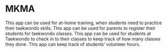 # MKMA
This app can be used for at-home training, when students need to practice their taekwondo skills.
This app can be used for parents to register their students for taekwondo classes.
This app can be used for students at Taekwondo to check in to their classes to  keep track of how many classes they done.
This app can keep track of students’ volunteer hours.

